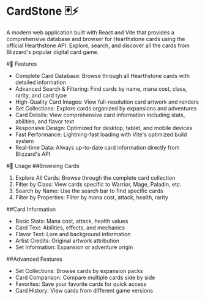 # CardStone 🃏⚡

A modern web application built with React and Vite that provides a comprehensive database and browser for Hearthstone cards using the official Hearthstone API. Explore, search, and discover all the cards from Blizzard's popular digital card game.

#🚀 Features
- Complete Card Database: Browse through all Hearthstone cards with detailed information
- Advanced Search & Filtering: Find cards by name, mana cost, class, rarity, and card type
- High-Quality Card Images: View full-resolution card artwork and renders
- Set Collections: Explore cards organized by expansions and adventures
- Card Details: View comprehensive card information including stats, abilities, and flavor text
- Responsive Design: Optimized for desktop, tablet, and mobile devices
- Fast Performance: Lightning-fast loading with Vite's optimized build system
- Real-time Data: Always up-to-date card information directly from Blizzard's API

#🎯 Usage
##Browsing Cards

1. Explore All Cards: Browse through the complete card collection
2. Filter by Class: View cards specific to Warrior, Mage, Paladin, etc.
3. Search by Name: Use the search bar to find specific cards
4. Filter by Properties: Filter by mana cost, attack, health, rarity

##Card Information

- Basic Stats: Mana cost, attack, health values
- Card Text: Abilities, effects, and mechanics
- Flavor Text: Lore and background information
- Artist Credits: Original artwork attribution
- Set Information: Expansion or adventure origin

##Advanced Features

- Set Collections: Browse cards by expansion packs
- Card Comparison: Compare multiple cards side by side
- Favorites: Save your favorite cards for quick access
- Card History: View cards from different game versions
